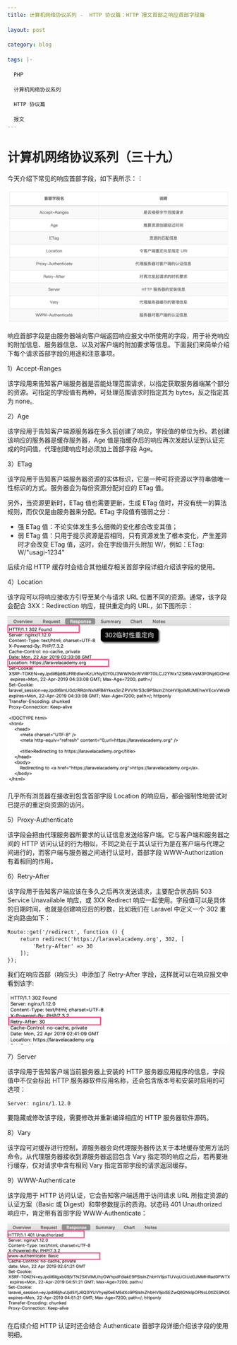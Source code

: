 ```yaml
---
title: 计算机网络协议系列 -  HTTP 协议篇：HTTP 报文首部之响应首部字段篇

layout: post

category: blog

tags: |-

  PHP

  计算机网络协议系列
  
  HTTP 协议篇

  报文
---
```






# 计算机网络协议系列（三十九） 



今天介绍下常见的响应首部字段，如下表所示：：

![img](/assets/post/62033ee6dbb320d385bd5262636478a415f4c93775c5d5e7673f91a9f3bea80c.png)

响应首部字段是由服务器端向客户端返回响应报文中所使用的字段，用于补充响应的附加信息、服务器信息、以及对客户端的附加要求等信息。下面我们来简单介绍下每个请求首部字段的用途和注意事项。

1）Accept-Ranges

该字段用来告知客户端服务器是否能处理范围请求，以指定获取服务器端某个部分的资源。可指定的字段值有两种，可处理范围请求时指定其为 bytes，反之指定其为 none。

2）Age

该字段用于告知客户端源服务器在多久前创建了响应，字段值的单位为秒。若创建该响应的服务器是缓存服务器，Age 值是指缓存后的响应再次发起认证到认证完成的时间值，代理创建响应时必须加上首部字段 Age。

3）ETag

该字段用于告知客户端服务器资源的实体标识，它是一种可将资源以字符串做唯一性标识的方式。服务器会为每份资源分配对应的 ETag 值。

另外，当资源更新时，ETag 值也需要更新，生成 ETag 值时，并没有统一的算法规则，而仅仅是由服务器来分配。ETag 字段值有强弱之分：

- 强 ETag 值：不论实体发生多么细微的变化都会改变其值；
- 弱 ETag 值：只用于提示资源是否相同，只有资源发生了根本变化，产生差异时才会改变 ETag 值，这时，会在字段值开头附加 W/，例如：ETag: W/"usagi-1234"

后续介绍 HTTP 缓存时会结合其他缓存相关首部字段详细介绍该字段的使用。

4）Location

该字段可以将响应接收方引导至某个与请求 URL 位置不同的资源。通常，该字段会配合 3XX：Redirection 响应，提供重定向的 URL，如下图所示：

![img](/assets/post/cb077d0cecfdc1403d5bbac81c4f7d3087d45f5797e99d05350e114137af8287.png)

几乎所有浏览器在接收到包含首部字段 Location 的响应后，都会强制性地尝试对已提示的重定向资源的访问。

5）Proxy-Authenticate

该字段会把由代理服务器所要求的认证信息发送给客户端。它与客户端和服务器之间的 HTTP 访问认证的行为相似，不同之处在于其认证行为是在客户端与代理之间进行的，而客户端与服务器之间进行认证时，首部字段 WWW-Authorization 有着相同的作用。

6）Retry-After

该字段用于告知客户端应该在多久之后再次发送请求，主要配合状态码 503 Service Unavailable 响应，或 3XX Redirect 响应一起使用。字段值可以是具体的日期时间，也就是创建响应后的秒数，比如我们在 Laravel 中定义一个 302 重定向路由如下：

```
Route::get('/redirect', function () {
    return redirect('https://laravelacademy.org', 302, [
        'Retry-After' => 30
    ]);
});
```

我们在响应首部（响应头）中添加了 Retry-After 字段，这样就可以在响应报文中看到该字:

![img](/assets/post/8485f03232112662cd38d12cf3057498610a058a89573012e487c008f033ac98.png)

7）Server

该字段用于告知客户端当前服务器上安装的 HTTP 服务器应用程序的信息，字段值中不仅会标出 HTTP 服务器软件应用名称，还会包含版本号和安装时启用的可选项：

```
Server: nginx/1.12.0
```

要隐藏或修改该字段，需要修改并重新编译相应的 HTTP 服务器软件源码。

8）Vary

该字段可对缓存进行控制，源服务器会向代理服务器传达关于本地缓存使用方法的命令。从代理服务器接收到源服务器返回包含 Vary 指定项的响应之后，若再要进行缓存，仅对请求中含有相同 Vary 指定首部字段的请求返回缓存。

9）WWW-Authenticate

该字段用于 HTTP 访问认证，它会告知客户端适用于访问请求 URL 所指定资源的认证方案（Basic 或 Digest）和带参数提示的质询。状态码 401 Unauthorized 响应中，肯定带有首部字段 WWW-Authenticate：

![img](/assets/post/5dc0cceebf35361fbda61eaed4ad799a01956e3f4577ecfabd48f77ebafc0bc3.png)

在后续介绍 HTTP 认证时还会结合 Authenticate 首部字段详细介绍该字段的使用明细。